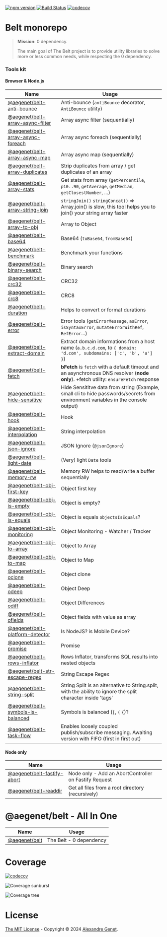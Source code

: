 [![npm version](https://img.shields.io/npm/v/@aegenet/belt.svg)](https://www.npmjs.com/package/@aegenet/belt)
[![Build Status](https://github.com/aegenet/belt/actions/workflows/ci.yml/badge.svg)](https://github.com/aegenet/belt/actions)
[![codecov](https://codecov.io/gh/aegenet/belt/branch/master/graph/badge.svg?token=XWMNA00XFY)](https://codecov.io/gh/aegenet/belt)
<br />

# Belt monorepo

> **Mission**: 0 dependency.
>
> The main goal of The Belt project is to provide utility libraries to solve more or less common needs, while respecting the 0 dependency.

### Tools kit

#### Browser & Node.js

| Name | Usage |
|--|--|
| [@aegenet/belt-anti-bounce](./packages/belt-anti-bounce/README.md) | Anti-bounce (`antiBounce` decorator, `AntiBounce` utility)  |
| [@aegenet/belt-array-async-filter](./packages/belt-array-async-filter/README.md) | Array async filter (sequentially) |
| [@aegenet/belt-array-async-foreach](./packages/belt-array-async-foreach/README.md) | Array async foreach (sequentially) |
| [@aegenet/belt-array-async-map](./packages/belt-array-async-map/README.md) | Array async map (sequentially) |
| [@aegenet/belt-array-duplicates](./packages/belt-array-duplicates/README.md) | Strip duplicates from array / get duplicates of an array |
| [@aegenet/belt-array-stats](./packages/belt-array-stats/README.md) | Get stats from array (`getPercentile`, `p10..90`, `getAverage`, `getMedian`, `getClosestNumber`, ...) |
| [@aegenet/belt-array-string-join](./packages/belt-array-string-join/README.md) | `stringJoin()` `stringConcat()` => Array.join() is slow, this tool helps you to join() your string array faster |
| [@aegenet/belt-array-to-obj](./packages/belt-array-to-obj/README.md) | Array to Object |
| [@aegenet/belt-base64](./packages/belt-base64/README.md) | Base64 (`toBase64`, `fromBase64`)  |
| [@aegenet/belt-benchmark](./packages/belt-benchmark/README.md) | Benchmark your functions |
| [@aegenet/belt-binary-search](./packages/belt-binary-search/README.md) | Binary search |
| [@aegenet/belt-crc32](./packages/belt-crc32/README.md) | CRC32 |
| [@aegenet/belt-crc8](./packages/belt-crc8/README.md) | CRC8 |
| [@aegenet/belt-duration](./packages/belt-duration/README.md) | Helps to convert or format durations |
| [@aegenet/belt-error](./packages/belt-error/README.md) | Error tools (`getErrorMessage`, `asError`, `isSyntaxError`, `mutateErrorWithRef`, `RefError`...)  |
| [@aegenet/belt-extract-domain](./packages/belt-extract-domain/README.md) | Extract domain informations from a host name (`a.b.c.d.com`, to `{ domain: 'd.com', subdomains: ['c', 'b', 'a'] }`) |
| [@aegenet/belt-fetch](./packages/belt-fetch/README.md) | **bFetch** is `fetch` with a default timeout and an asynchronous DNS resolver (**node only**). +fetch utility: `ensureFetch` response |
| [@aegenet/belt-hide-sensitive](./packages/belt-hide-sensitive/README.md) | Hide Sensititve data from string  (Example, small cli to hide passwords/secrets from environment variables in the console output) |
| [@aegenet/belt-hook](./packages/belt-hook/README.md) | Hook |
| [@aegenet/belt-interpolation](./packages/belt-interpolation/README.md) | String interpolation |
| [@aegenet/belt-json-ignore](./packages/belt-json-ignore/README.md) | JSON Ignore (`@jsonIgnore`)  |
| [@aegenet/belt-light-date](./packages/belt-light-date/README.md) | (Very) light `Date` tools |
| [@aegenet/belt-memory-rw](./packages/belt-memory-rw/README.md) | Memory RW helps to read/write a buffer sequentially |
| [@aegenet/belt-obj-first-key](./packages/belt-obj-first-key/README.md) | Object first key |
| [@aegenet/belt-obj-is-empty](./packages/belt-obj-is-empty/README.md) | Object is empty? |
| [@aegenet/belt-obj-is-equals](./packages/belt-obj-is-equals/README.md) | Object is equals `objectsIsEquals`? |
| [@aegenet/belt-obj-monitoring](./packages/belt-obj-monitoring/README.md) | Object Monitoring - Watcher / Tracker |
| [@aegenet/belt-obj-to-array](./packages/belt-obj-to-array/README.md) | Object to Array |
| [@aegenet/belt-obj-to-map](./packages/belt-obj-to-map/README.md) | Object to Map |
| [@aegenet/belt-oclone](./packages/belt-oclone/README.md) | Object clone |
| [@aegenet/belt-odeep](./packages/belt-odeep/README.md) | Object Deep |
| [@aegenet/belt-odiff](./packages/belt-odiff/README.md) | Object Differences |
| [@aegenet/belt-ofields](./packages/belt-ofields/README.md) | Object fields with value as array |
| [@aegenet/belt-platform-detector](./packages/belt-platform-detector/README.md) | Is NodeJS? is Mobile Device?  |
| [@aegenet/belt-promise](./packages/belt-promise/README.md) | Promise |
| [@aegenet/belt-rows-inflator](./packages/belt-rows-inflator/README.md) | Rows Inflator, transforms SQL results into nested objects |
| [@aegenet/belt-str-escape-regex](./packages/belt-str-escape-regex/README.md) | String Escape Regex |
| [@aegenet/belt-string-split](./packages/belt-string-split/README.md) | String Split is an alternative to String.split, with the ability to ignore the split character inside 'tags' |
| [@aegenet/belt-symbols-is-balanced](./packages/belt-symbols-is-balanced/README.md) | Symbols is balanced (`[`, `(` `{`)?  |
| [@aegenet/belt-task-flow](./packages/belt-task-flow/README.md) | Enables loosely coupled publish/subscribe messaging. Awaiting version with FIFO (first in first out) |

#### Node only

| Name | Usage |
|--|--|
| [@aegenet/belt-fastify-abort](./packages/belt-fastify-abort/README.md) | Node only - Add an AbortController on Fastify Request |
| [@aegenet/belt-readdir](./packages/belt-readdir/README.md) | Get all files from a root directory (recursively) |


# @aegenet/belt - All In One

| Name | Usage |
|--|--|
| [@aegenet/belt](./packages/belt/README.md) | The Belt - 0 dependency |


# Coverage
[![codecov](https://codecov.io/gh/aegenet/belt/branch/master/graph/badge.svg?token=XWMNA00XFY)](https://codecov.io/gh/aegenet/belt)

![Coverage sunburst](https://codecov.io/gh/aegenet/belt/branch/master/graphs/sunburst.svg?token=XWMNA00XFY)

![Coverage tree](https://codecov.io/gh/aegenet/belt/branch/master/graphs/tree.svg?token=XWMNA00XFY)


# License

[The MIT License](LICENSE) - Copyright © 2024 [Alexandre Genet](https://github.com/aegenet).
